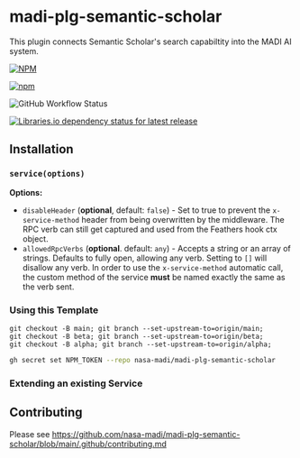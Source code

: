 # madi-plg-semantic-scholar
This plugin connects Semantic Scholar's search capabiltity into the MADI AI system.  

                    
[![NPM](https://img.shields.io/npm/l/madi-plg-semantic-scholar)](https://github.com/nasa-madi/madi-plg-semantic-scholar/blob/main/LICENSE) 

[![npm](https://img.shields.io/npm/v/madi-plg-semantic-scholar?label=latest)](https://www.npmjs.com/package/madi-plg-semantic-scholar)

![GitHub Workflow Status](https://img.shields.io/github/actions/workflow/status/nasa-madi/madi-plg-semantic-scholar/npm-publish.yml?branch=main)

[![Libraries.io dependency status for latest release](https://img.shields.io/librariesio/release/NPM/madi-plg-semantic-scholar)]()

<!-- [![Download Status](https://img.shields.io/npm/dm/madi-plg-semantic-scholar.svg)](https://www.npmjs.com/package/madi-plg-semantic-scholar) -->





## Installation


### `service(options)`
__Options:__
- `disableHeader` (**optional**, default: `false`) - Set to true to prevent the `x-service-method` header from being overwritten by the middleware.  The RPC verb can still get captured and used from the Feathers hook ctx object.
- `allowedRpcVerbs` (**optional**. default: `any`) - Accepts a string or an array of strings.  Defaults to fully open, allowing any verb.  Setting to `[]` will disallow any verb. In order to use the `x-service-method` automatic call, the custom method of the service **must** be named exactly the same as the verb sent.


### Using this Template

```
git checkout -B main; git branch --set-upstream-to=origin/main;
git checkout -B beta; git branch --set-upstream-to=origin/beta;
git checkout -B alpha; git branch --set-upstream-to=origin/alpha;
```

```bash
gh secret set NPM_TOKEN --repo nasa-madi/madi-plg-semantic-scholar
```

### Extending an existing Service


## Contributing
Please see https://github.com/nasa-madi/madi-plg-semantic-scholar/blob/main/.github/contributing.md

